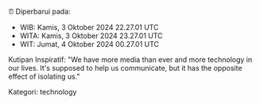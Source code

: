 ⏰ Diperbarui pada:
- WIB: Kamis, 3 Oktober 2024 22.27.01 UTC
- WITA: Kamis, 3 Oktober 2024 23.27.01 UTC
- WIT: Jumat, 4 Oktober 2024 00.27.01 UTC

Kutipan Inspiratif:
"We have more media than ever and more technology in our lives. It's supposed to help us communicate, but it has the opposite effect of isolating us."


Kategori: technology

